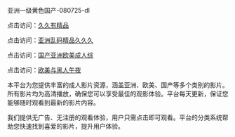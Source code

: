 亚洲一级黄色国产-080725-dl

点击访问：<a href="https://bered.pages.dev/">久久有精品</a>

点击访问：<a href="https://rtj-3zo.pages.dev/">亚洲乱码精品久久久</a>

点击访问：<a href="https://vassv.pages.dev/">国产亚洲欧美成人综</a>

点击访问：<a href="https://gsd-agv.pages.dev/">欧美与黑人午夜</a>

本平台为您提供丰富的成人影片资源，涵盖亚洲、欧美、国产等多个类别的影片。所有影片均为高清播放，确保您可以享受最佳的观影体验。平台每天更新，保证您能够随时观看到最新的影片内容。

我们提供无广告、无注册的观看体验，用户只需点击即可观看。平台的分类系统帮助您快速找到喜爱的影片，提升用户体验。

<span style="display:none;">[Canonical link](https://github.com/hi08072025/hi09 ）</span>
